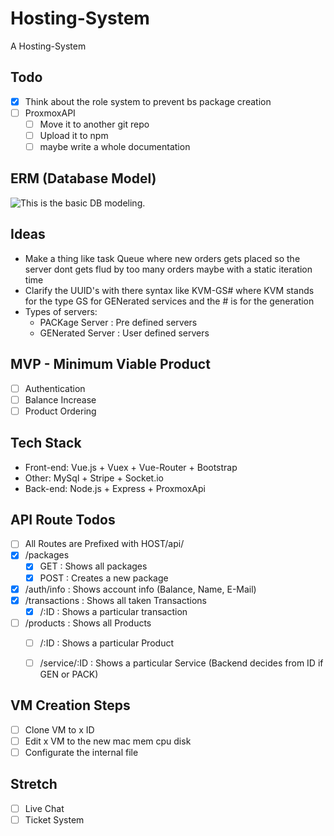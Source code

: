 # Hosting-System
A Hosting-System

## Todo
* [x] Think about the role system to prevent bs package creation
* [ ] ProxmoxAPI
    * [ ] Move it to another git repo
    * [ ] Upload it to npm
    * [ ] maybe write a whole documentation

## ERM (Database Model)
![This is the basic DB modeling.](https://images.jodu555.de/0daf05971699fd394b1c9c632d7b8b2b.png "This is the db model till now.")

## Ideas
* Make a thing like task Queue where new orders gets placed so the server dont gets flud by too many orders 
    maybe with a static iteration time
* Clarify the UUID's with there syntax like KVM-GS# where KVM stands for the type GS for GENerated services and the # is for the generation
* Types of servers:
    * PACKage Server : Pre defined servers
    * GENerated Server : User defined servers 

## MVP - Minimum Viable Product
* [ ] Authentication
* [ ] Balance Increase
* [ ] Product Ordering

## Tech Stack
* Front-end: Vue.js + Vuex + Vue-Router + Bootstrap
* Other: MySql + Stripe + Socket.io
* Back-end: Node.js + Express + ProxmoxApi

## API Route Todos
* [ ] All Routes are Prefixed with HOST/api/
* [x] /packages
    * [x] GET : Shows all packages
    * [x] POST : Creates a new package
* [x] /auth/info : Shows account info (Balance, Name, E-Mail)
* [x] /transactions : Shows all taken Transactions
    * [x] /:ID : Shows a particular transaction
* [ ] /products : Shows all Products
    * [ ] /:ID : Shows a particular Product
    * [ ] /service/:ID : Shows a particular Service (Backend decides from ID if GEN or PACK)


## VM Creation Steps
* [ ] Clone VM to x ID
* [ ] Edit x VM to the new mac mem cpu disk
* [ ] Configurate the internal file

## Stretch
* [ ] Live Chat
* [ ] Ticket System
